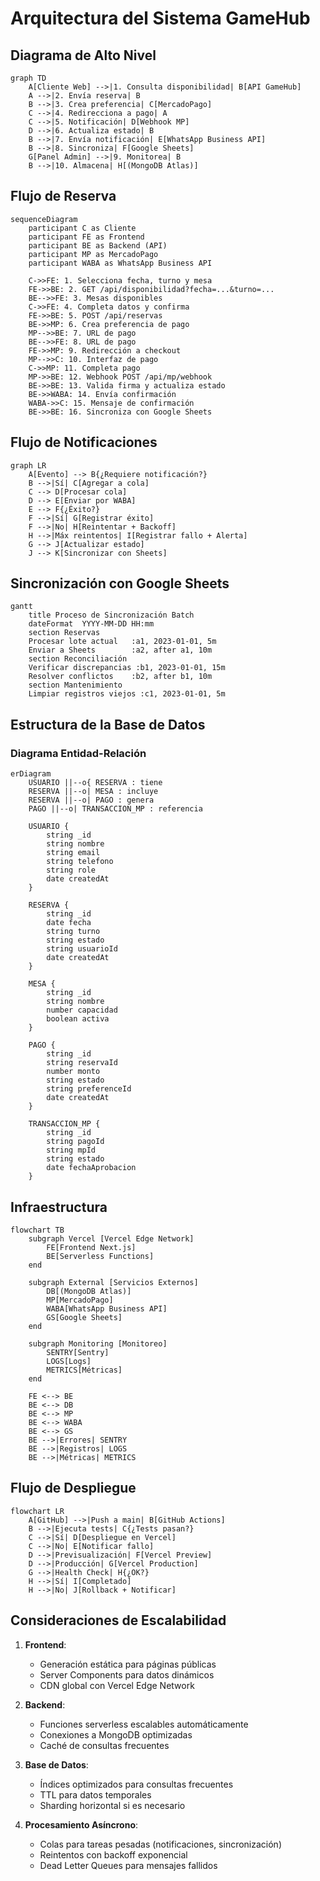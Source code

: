 # Arquitectura del Sistema GameHub

## Diagrama de Alto Nivel

```mermaid
graph TD
    A[Cliente Web] -->|1. Consulta disponibilidad| B[API GameHub]
    A -->|2. Envía reserva| B
    B -->|3. Crea preferencia| C[MercadoPago]
    C -->|4. Redirecciona a pago| A
    C -->|5. Notificación| D[Webhook MP]
    D -->|6. Actualiza estado| B
    B -->|7. Envía notificación| E[WhatsApp Business API]
    B -->|8. Sincroniza| F[Google Sheets]
    G[Panel Admin] -->|9. Monitorea| B
    B -->|10. Almacena| H[(MongoDB Atlas)]
```

## Flujo de Reserva

```mermaid
sequenceDiagram
    participant C as Cliente
    participant FE as Frontend
    participant BE as Backend (API)
    participant MP as MercadoPago
    participant WABA as WhatsApp Business API
    
    C->>FE: 1. Selecciona fecha, turno y mesa
    FE->>BE: 2. GET /api/disponibilidad?fecha=...&turno=...
    BE-->>FE: 3. Mesas disponibles
    C->>FE: 4. Completa datos y confirma
    FE->>BE: 5. POST /api/reservas
    BE->>MP: 6. Crea preferencia de pago
    MP-->>BE: 7. URL de pago
    BE-->>FE: 8. URL de pago
    FE->>MP: 9. Redirección a checkout
    MP-->>C: 10. Interfaz de pago
    C->>MP: 11. Completa pago
    MP->>BE: 12. Webhook POST /api/mp/webhook
    BE->>BE: 13. Valida firma y actualiza estado
    BE->>WABA: 14. Envía confirmación
    WABA->>C: 15. Mensaje de confirmación
    BE->>BE: 16. Sincroniza con Google Sheets
```

## Flujo de Notificaciones

```mermaid
graph LR
    A[Evento] --> B{¿Requiere notificación?}
    B -->|Sí| C[Agregar a cola]
    C --> D[Procesar cola]
    D --> E[Enviar por WABA]
    E --> F{¿Éxito?}
    F -->|Sí| G[Registrar éxito]
    F -->|No| H[Reintentar + Backoff]
    H -->|Máx reintentos| I[Registrar fallo + Alerta]
    G --> J[Actualizar estado]
    J --> K[Sincronizar con Sheets]
```

## Sincronización con Google Sheets

```mermaid
gantt
    title Proceso de Sincronización Batch
    dateFormat  YYYY-MM-DD HH:mm
    section Reservas
    Procesar lote actual   :a1, 2023-01-01, 5m
    Enviar a Sheets        :a2, after a1, 10m
    section Reconciliación
    Verificar discrepancias :b1, 2023-01-01, 15m
    Resolver conflictos    :b2, after b1, 10m
    section Mantenimiento
    Limpiar registros viejos :c1, 2023-01-01, 5m
```

## Estructura de la Base de Datos

### Diagrama Entidad-Relación

```mermaid
erDiagram
    USUARIO ||--o{ RESERVA : tiene
    RESERVA ||--o| MESA : incluye
    RESERVA ||--o| PAGO : genera
    PAGO ||--o| TRANSACCION_MP : referencia
    
    USUARIO {
        string _id
        string nombre
        string email
        string telefono
        string role
        date createdAt
    }
    
    RESERVA {
        string _id
        date fecha
        string turno
        string estado
        string usuarioId
        date createdAt
    }
    
    MESA {
        string _id
        string nombre
        number capacidad
        boolean activa
    }
    
    PAGO {
        string _id
        string reservaId
        number monto
        string estado
        string preferenceId
        date createdAt
    }
    
    TRANSACCION_MP {
        string _id
        string pagoId
        string mpId
        string estado
        date fechaAprobacion
    }
```

## Infraestructura

```mermaid
flowchart TB
    subgraph Vercel [Vercel Edge Network]
        FE[Frontend Next.js]
        BE[Serverless Functions]
    end
    
    subgraph External [Servicios Externos]
        DB[(MongoDB Atlas)]
        MP[MercadoPago]
        WABA[WhatsApp Business API]
        GS[Google Sheets]
    end
    
    subgraph Monitoring [Monitoreo]
        SENTRY[Sentry]
        LOGS[Logs]
        METRICS[Métricas]
    end
    
    FE <--> BE
    BE <--> DB
    BE <--> MP
    BE <--> WABA
    BE <--> GS
    BE -->|Errores| SENTRY
    BE -->|Registros| LOGS
    BE -->|Métricas| METRICS
```

## Flujo de Despliegue

```mermaid
flowchart LR
    A[GitHub] -->|Push a main| B[GitHub Actions]
    B -->|Ejecuta tests| C{¿Tests pasan?}
    C -->|Sí| D[Despliegue en Vercel]
    C -->|No| E[Notificar fallo]
    D -->|Previsualización| F[Vercel Preview]
    D -->|Producción| G[Vercel Production]
    G -->|Health Check| H{¿OK?}
    H -->|Sí| I[Completado]
    H -->|No| J[Rollback + Notificar]
```

## Consideraciones de Escalabilidad

1. **Frontend**:
   - Generación estática para páginas públicas
   - Server Components para datos dinámicos
   - CDN global con Vercel Edge Network

2. **Backend**:
   - Funciones serverless escalables automáticamente
   - Conexiones a MongoDB optimizadas
   - Caché de consultas frecuentes

3. **Base de Datos**:
   - Índices optimizados para consultas frecuentes
   - TTL para datos temporales
   - Sharding horizontal si es necesario

4. **Procesamiento Asíncrono**:
   - Colas para tareas pesadas (notificaciones, sincronización)
   - Reintentos con backoff exponencial
   - Dead Letter Queues para mensajes fallidos
